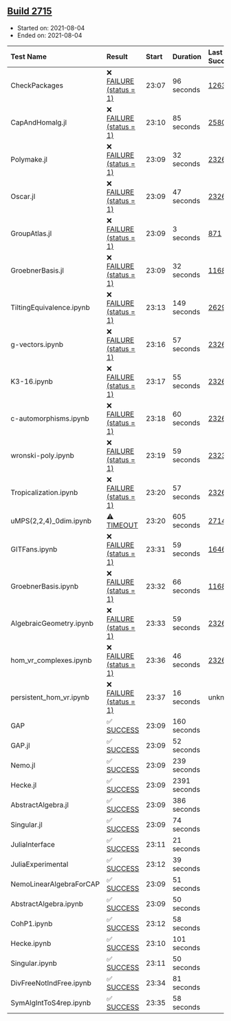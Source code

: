 ## [Build 2715](https://oscarci.mathematik.uni-kl.de/job/oscar-stable/2715/)

* Started on: 2021-08-04
* Ended on: 2021-08-04

| Test Name    | Result | Start | Duration | Last Success | First Failure |
|:-------------|:-------|:------|:---------|:-------------|:--------------|
| CheckPackages | ❌ [FAILURE (status = 1)](https://oscarci.mathematik.uni-kl.de/job/oscar-stable/2715/artifact/logs/build-2715/CheckPackages.log) | 23:07 | 96 seconds | [1263](https://oscarci.mathematik.uni-kl.de/job/oscar-stable/1263/) | [1264](https://oscarci.mathematik.uni-kl.de/job/oscar-stable/1264/) |
| CapAndHomalg.jl | ❌ [FAILURE (status = 1)](https://oscarci.mathematik.uni-kl.de/job/oscar-stable/2715/artifact/logs/build-2715/CapAndHomalg.jl.log) | 23:10 | 85 seconds | [2580](https://oscarci.mathematik.uni-kl.de/job/oscar-stable/2580/) | [2581](https://oscarci.mathematik.uni-kl.de/job/oscar-stable/2581/) |
| Polymake.jl | ❌ [FAILURE (status = 1)](https://oscarci.mathematik.uni-kl.de/job/oscar-stable/2715/artifact/logs/build-2715/Polymake.jl.log) | 23:09 | 32 seconds | [2326](https://oscarci.mathematik.uni-kl.de/job/oscar-stable/2326/) | [2327](https://oscarci.mathematik.uni-kl.de/job/oscar-stable/2327/) |
| Oscar.jl | ❌ [FAILURE (status = 1)](https://oscarci.mathematik.uni-kl.de/job/oscar-stable/2715/artifact/logs/build-2715/Oscar.jl.log) | 23:09 | 47 seconds | [2326](https://oscarci.mathematik.uni-kl.de/job/oscar-stable/2326/) | [2327](https://oscarci.mathematik.uni-kl.de/job/oscar-stable/2327/) |
| GroupAtlas.jl | ❌ [FAILURE (status = 1)](https://oscarci.mathematik.uni-kl.de/job/oscar-stable/2715/artifact/logs/build-2715/GroupAtlas.jl.log) | 23:09 | 3 seconds | [871](https://oscarci.mathematik.uni-kl.de/job/oscar-stable/871/) | [872](https://oscarci.mathematik.uni-kl.de/job/oscar-stable/872/) |
| GroebnerBasis.jl | ❌ [FAILURE (status = 1)](https://oscarci.mathematik.uni-kl.de/job/oscar-stable/2715/artifact/logs/build-2715/GroebnerBasis.jl.log) | 23:09 | 32 seconds | [1168](https://oscarci.mathematik.uni-kl.de/job/oscar-stable/1168/) | [1169](https://oscarci.mathematik.uni-kl.de/job/oscar-stable/1169/) |
| TiltingEquivalence.ipynb | ❌ [FAILURE (status = 1)](https://oscarci.mathematik.uni-kl.de/job/oscar-stable/2715/artifact/logs/build-2715/TiltingEquivalence.ipynb.log) | 23:13 | 149 seconds | [2629](https://oscarci.mathematik.uni-kl.de/job/oscar-stable/2629/) | [2630](https://oscarci.mathematik.uni-kl.de/job/oscar-stable/2630/) |
| g-vectors.ipynb | ❌ [FAILURE (status = 1)](https://oscarci.mathematik.uni-kl.de/job/oscar-stable/2715/artifact/logs/build-2715/g-vectors.ipynb.log) | 23:16 | 57 seconds | [2326](https://oscarci.mathematik.uni-kl.de/job/oscar-stable/2326/) | [2327](https://oscarci.mathematik.uni-kl.de/job/oscar-stable/2327/) |
| K3-16.ipynb | ❌ [FAILURE (status = 1)](https://oscarci.mathematik.uni-kl.de/job/oscar-stable/2715/artifact/logs/build-2715/K3-16.ipynb.log) | 23:17 | 55 seconds | [2326](https://oscarci.mathematik.uni-kl.de/job/oscar-stable/2326/) | [2327](https://oscarci.mathematik.uni-kl.de/job/oscar-stable/2327/) |
| c-automorphisms.ipynb | ❌ [FAILURE (status = 1)](https://oscarci.mathematik.uni-kl.de/job/oscar-stable/2715/artifact/logs/build-2715/c-automorphisms.ipynb.log) | 23:18 | 60 seconds | [2326](https://oscarci.mathematik.uni-kl.de/job/oscar-stable/2326/) | [2327](https://oscarci.mathematik.uni-kl.de/job/oscar-stable/2327/) |
| wronski-poly.ipynb | ❌ [FAILURE (status = 1)](https://oscarci.mathematik.uni-kl.de/job/oscar-stable/2715/artifact/logs/build-2715/wronski-poly.ipynb.log) | 23:19 | 59 seconds | [2323](https://oscarci.mathematik.uni-kl.de/job/oscar-stable/2323/) | [2324](https://oscarci.mathematik.uni-kl.de/job/oscar-stable/2324/) |
| Tropicalization.ipynb | ❌ [FAILURE (status = 1)](https://oscarci.mathematik.uni-kl.de/job/oscar-stable/2715/artifact/logs/build-2715/Tropicalization.ipynb.log) | 23:20 | 57 seconds | [2326](https://oscarci.mathematik.uni-kl.de/job/oscar-stable/2326/) | [2327](https://oscarci.mathematik.uni-kl.de/job/oscar-stable/2327/) |
| uMPS(2,2,4)_0dim.ipynb | ⚠ [TIMEOUT](https://oscarci.mathematik.uni-kl.de/job/oscar-stable/2715/artifact/logs/build-2715/uMPS-2-2-4-_0dim.ipynb.log) | 23:20 | 605 seconds | [2714](https://oscarci.mathematik.uni-kl.de/job/oscar-stable/2714/) | [2715](https://oscarci.mathematik.uni-kl.de/job/oscar-stable/2715/) |
| GITFans.ipynb | ❌ [FAILURE (status = 1)](https://oscarci.mathematik.uni-kl.de/job/oscar-stable/2715/artifact/logs/build-2715/GITFans.ipynb.log) | 23:31 | 59 seconds | [1646](https://oscarci.mathematik.uni-kl.de/job/oscar-stable/1646/) | [1647](https://oscarci.mathematik.uni-kl.de/job/oscar-stable/1647/) |
| GroebnerBasis.ipynb | ❌ [FAILURE (status = 1)](https://oscarci.mathematik.uni-kl.de/job/oscar-stable/2715/artifact/logs/build-2715/GroebnerBasis.ipynb.log) | 23:32 | 66 seconds | [1168](https://oscarci.mathematik.uni-kl.de/job/oscar-stable/1168/) | [1169](https://oscarci.mathematik.uni-kl.de/job/oscar-stable/1169/) |
| AlgebraicGeometry.ipynb | ❌ [FAILURE (status = 1)](https://oscarci.mathematik.uni-kl.de/job/oscar-stable/2715/artifact/logs/build-2715/AlgebraicGeometry.ipynb.log) | 23:33 | 59 seconds | [2326](https://oscarci.mathematik.uni-kl.de/job/oscar-stable/2326/) | [2327](https://oscarci.mathematik.uni-kl.de/job/oscar-stable/2327/) |
| hom_vr_complexes.ipynb | ❌ [FAILURE (status = 1)](https://oscarci.mathematik.uni-kl.de/job/oscar-stable/2715/artifact/logs/build-2715/hom_vr_complexes.ipynb.log) | 23:36 | 46 seconds | [2326](https://oscarci.mathematik.uni-kl.de/job/oscar-stable/2326/) | [2327](https://oscarci.mathematik.uni-kl.de/job/oscar-stable/2327/) |
| persistent_hom_vr.ipynb | ❌ [FAILURE (status = 1)](https://oscarci.mathematik.uni-kl.de/job/oscar-stable/2715/artifact/logs/build-2715/persistent_hom_vr.ipynb.log) | 23:37 | 16 seconds | unknown | unknown |
| GAP | ✅ [SUCCESS](https://oscarci.mathematik.uni-kl.de/job/oscar-stable/2715/artifact/logs/build-2715/GAP.log) | 23:09 | 160 seconds |  |  |
| GAP.jl | ✅ [SUCCESS](https://oscarci.mathematik.uni-kl.de/job/oscar-stable/2715/artifact/logs/build-2715/GAP.jl.log) | 23:09 | 52 seconds |  |  |
| Nemo.jl | ✅ [SUCCESS](https://oscarci.mathematik.uni-kl.de/job/oscar-stable/2715/artifact/logs/build-2715/Nemo.jl.log) | 23:09 | 239 seconds |  |  |
| Hecke.jl | ✅ [SUCCESS](https://oscarci.mathematik.uni-kl.de/job/oscar-stable/2715/artifact/logs/build-2715/Hecke.jl.log) | 23:09 | 2391 seconds |  |  |
| AbstractAlgebra.jl | ✅ [SUCCESS](https://oscarci.mathematik.uni-kl.de/job/oscar-stable/2715/artifact/logs/build-2715/AbstractAlgebra.jl.log) | 23:09 | 386 seconds |  |  |
| Singular.jl | ✅ [SUCCESS](https://oscarci.mathematik.uni-kl.de/job/oscar-stable/2715/artifact/logs/build-2715/Singular.jl.log) | 23:09 | 74 seconds |  |  |
| JuliaInterface | ✅ [SUCCESS](https://oscarci.mathematik.uni-kl.de/job/oscar-stable/2715/artifact/logs/build-2715/JuliaInterface.log) | 23:11 | 21 seconds |  |  |
| JuliaExperimental | ✅ [SUCCESS](https://oscarci.mathematik.uni-kl.de/job/oscar-stable/2715/artifact/logs/build-2715/JuliaExperimental.log) | 23:12 | 39 seconds |  |  |
| NemoLinearAlgebraForCAP | ✅ [SUCCESS](https://oscarci.mathematik.uni-kl.de/job/oscar-stable/2715/artifact/logs/build-2715/NemoLinearAlgebraForCAP.log) | 23:09 | 51 seconds |  |  |
| AbstractAlgebra.ipynb | ✅ [SUCCESS](https://oscarci.mathematik.uni-kl.de/job/oscar-stable/2715/artifact/logs/build-2715/AbstractAlgebra.ipynb.log) | 23:09 | 50 seconds |  |  |
| CohP1.ipynb | ✅ [SUCCESS](https://oscarci.mathematik.uni-kl.de/job/oscar-stable/2715/artifact/logs/build-2715/CohP1.ipynb.log) | 23:12 | 58 seconds |  |  |
| Hecke.ipynb | ✅ [SUCCESS](https://oscarci.mathematik.uni-kl.de/job/oscar-stable/2715/artifact/logs/build-2715/Hecke.ipynb.log) | 23:10 | 101 seconds |  |  |
| Singular.ipynb | ✅ [SUCCESS](https://oscarci.mathematik.uni-kl.de/job/oscar-stable/2715/artifact/logs/build-2715/Singular.ipynb.log) | 23:11 | 50 seconds |  |  |
| DivFreeNotIndFree.ipynb | ✅ [SUCCESS](https://oscarci.mathematik.uni-kl.de/job/oscar-stable/2715/artifact/logs/build-2715/DivFreeNotIndFree.ipynb.log) | 23:34 | 81 seconds |  |  |
| SymAlgIntToS4rep.ipynb | ✅ [SUCCESS](https://oscarci.mathematik.uni-kl.de/job/oscar-stable/2715/artifact/logs/build-2715/SymAlgIntToS4rep.ipynb.log) | 23:35 | 58 seconds |  |  |

